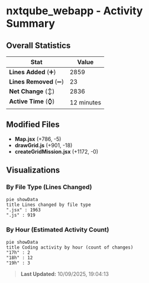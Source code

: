 # nxtqube_webapp - Activity Summary 

## Overall Statistics

| Stat                   | Value                                                             |
| ---------------------- | ----------------------------------------------------------------- |
| **Lines Added** (➕)   | 2859                                          |
| **Lines Removed** (➖) | 23                                        |
| **Net Change** (↕)    | 2836                |
| **Active Time** (⌚)   | 12 minutes |


## Modified Files
- **Map.jsx** (+786, -5)
- **drawGrid.js** (+901, -18)
- **createGridMission.jsx** (+1172, -0)

## Visualizations

### By File Type (Lines Changed)

```mermaid
pie showData
title Lines changed by file type
".jsx" : 1963
".js" : 919
```

### By Hour (Estimated Activity Count)

```mermaid
pie showData
title Coding activity by hour (count of changes)
"17h" : 2
"18h" : 12
"19h" : 3
```


> **Last Updated:** 10/09/2025, 19:04:13